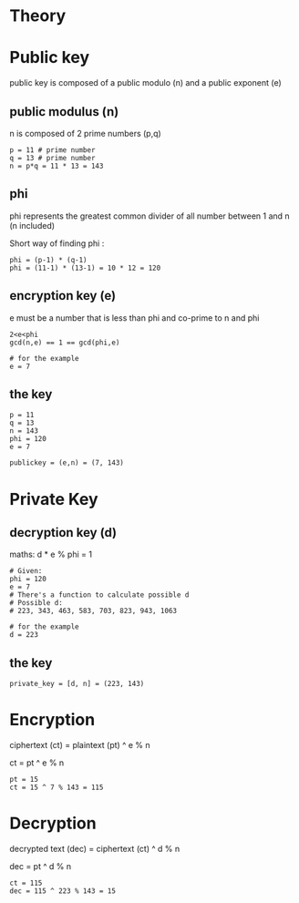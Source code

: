# Theory

# Public key

public key is composed of a public modulo (n) and a public exponent (e)

## public modulus (n)

n is composed of 2 prime numbers (p,q)

```
p = 11 # prime number
q = 13 # prime number
n = p*q = 11 * 13 = 143
```

## phi

phi represents the greatest common divider of all number between 1 and n (n included)

Short way of finding phi :

```
phi = (p-1) * (q-1)
phi = (11-1) * (13-1) = 10 * 12 = 120
```

## encryption key (e)

e must be a number that is less than phi and co-prime to n and phi

```
2<e<phi
gcd(n,e) == 1 == gcd(phi,e)

# for the example
e = 7
```

## the key

```
p = 11
q = 13
n = 143
phi = 120
e = 7

publickey = (e,n) = (7, 143)
```

# Private Key

## decryption key (d)

maths: d * e % phi = 1

```
# Given:
phi = 120
e = 7
# There's a function to calculate possible d
# Possible d:
# 223, 343, 463, 583, 703, 823, 943, 1063

# for the example
d = 223
```

## the key

```
private_key = [d, n] = (223, 143)
```

# Encryption

ciphertext (ct) = plaintext (pt) ^ e % n

ct = pt ^ e % n

```
pt = 15
ct = 15 ^ 7 % 143 = 115
```

# Decryption

decrypted text (dec) = ciphertext (ct) ^ d % n

dec = pt ^ d % n

```
ct = 115
dec = 115 ^ 223 % 143 = 15
```